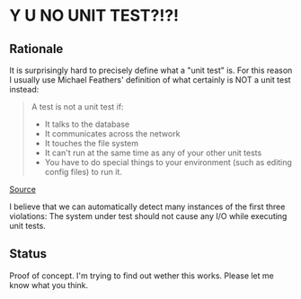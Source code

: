 Y U NO UNIT TEST?!?!
====================

Rationale
---------

It is surprisingly hard to precisely define what a "unit test" is. For this
reason I usually use Michael Feathers' definition of what certainly is NOT a
unit test instead:

> A test is not a unit test if:
> 
> * It talks to the database
> * It communicates across the network
> * It touches the file system
> * It can't run at the same time as any of your other unit tests
> * You have to do special things to your environment (such as editing config
>   files) to run it.

[Source](http://www.artima.com/weblogs/viewpost.jsp?thread=126923)

I believe that we can automatically detect many instances of the first three
violations: The system under test should not cause any I/O while executing unit
tests.

Status
------

Proof of concept. I'm trying to find out wether this works. Please let me know
what you think.
